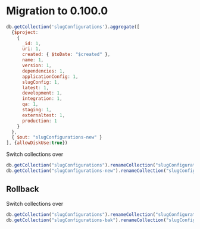 # Migration to 0.100.0

```javascript
db.getCollection('slugConfigurations').aggregate([
  {$project:
    {
      _id: 1,
      uri: 1,
      created: { $toDate: "$created" },
      name: 1,
      version: 1,
      dependencies: 1,
      applicationConfig: 1,
      slugConfig: 1,
      latest: 1,
      development: 1,
      integration: 1,
      qa: 1,
      staging: 1,
      externaltest: 1,
      production: 1
    }
  },
  { $out: "slugConfigurations-new" }
], {allowDiskUse:true})
```

Switch collections over
```javascript
db.getCollection("slugConfigurations").renameCollection("slugConfigurations-bak")
db.getCollection("slugConfigurations-new").renameCollection("slugConfigurations")
```

## Rollback

Switch collections over
```javascript
db.getCollection("slugConfigurations").renameCollection("slugConfigurations-new")
db.getCollection("slugConfigurations-bak").renameCollection("slugConfigurations")
```
